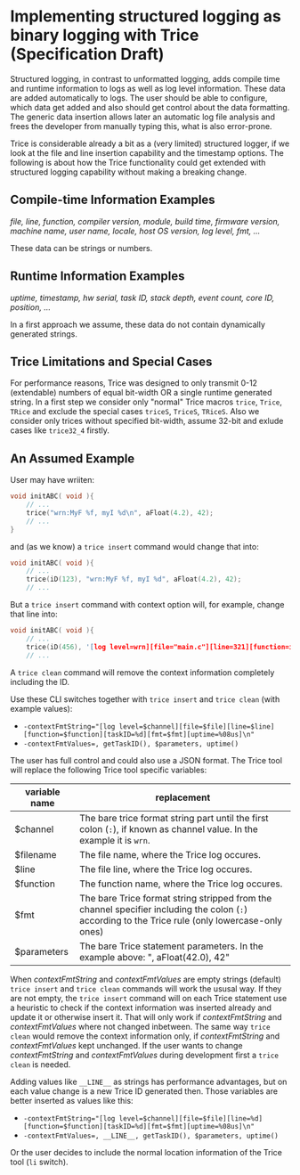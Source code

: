 # Implementing structured logging as binary logging with Trice (Specification Draft)

Structured logging, in contrast to unformatted logging, adds compile time and runtime information to logs as well as log level information. These data are added automatically to logs. The user should be able to configure, which data get added and also should get control about the data formatting. The generic data insertion allows later an automatic log file analysis and frees the developer from manually typing this, what is also error-prone.

Trice is considerable already a bit as a (very limited) structured logger, if we look at the file and line insertion capability and the timestamp options. The following is about how the Trice functionality could get extended with structured logging capability without making a breaking change.

## Compile-time Information Examples

*file, line, function, compiler version, module, build time, firmware version, machine name, user name, locale, host OS version, log level, fmt, ...*

These data can be strings or numbers.

## Runtime Information Examples

*uptime, timestamp, hw serial, task ID, stack depth, event count, core ID, position, ...*

In a first approach we assume, these data do not contain dynamically generated strings.

## Trice Limitations and Special Cases

For performance reasons, Trice was designed to only transmit 0-12 (extendable) numbers of equal bit-width OR a single runtime generated string. In a first step we consider only "normal" Trice macros `trice`, `Trice`, `TRice` and exclude the special cases `triceS`, `TriceS`, `TRiceS`. Also we consider only trices without specified bit-width, assume 32-bit and exlude cases like `trice32_4` firstly.

## An Assumed Example

User may have wriiten:

```C
void initABC( void ){
    // ...
    trice("wrn:MyF %f, myI %d\n", aFloat(4.2), 42);
    // ...
}
```

and (as we know) a `trice insert` command would change that into:

```C
void initABC( void ){
    // ...
    trice(iD(123), "wrn:MyF %f, myI %d", aFloat(4.2), 42);
    // ...
```

But a `trice insert` command with context option will, for example, change that line into:

```C
void initABC( void ){
    // ...
    trice(iD(456), '[log level=wrn][file="main.c"][line=321][function=initABC][taskID=%d][fmt=MyF %f, myI %d"][uptime=%08us]\n', getTaskID(), aFloat(4.2), 42), uptime()) ;
    // ...
```

A `trice clean` command will remove the context information completely including the ID.

Use these CLI switches together with `trice insert` and `trice clean` (with example values):

* `-contextFmtString="[log level=$channel][file=$file][line=$line][function=$function][taskID=%d][fmt=$fmt][uptime=%08us]\n"`
* `-contextFmtValues=, getTaskID(), $parameters, uptime()`

The user has full control and could also use a JSON format. The Trice tool will replace the following Trice tool specific variables:

| variable name | replacement                                                                                                                                       |
| ------------- | ------------------------------------------------------------------------------------------------------------------------------------------------- |
| $channel      | The bare trice format string part until the first colon (`:`), if known as channel value. In the example it is `wrn`.                             |
| $filename     | The file name, where the Trice log occures.                                                                                                       |
| $line         | The file line, where the Trice log occures.                                                                                                       |
| $function     | The function name, where the Trice log occures.                                                                                                   |
| $fmt          | The bare Trice format string stripped from the channel specifier including the colon (`:`) according to the Trice rule (only lowercase-only ones) |
| $parameters   | The bare Trice statement parameters. In the example above: ", aFloat(42.0), 42"                                                                   |

When *contextFmtString* and *contextFmtValues* are empty strings (default) `trice insert` and `trice clean` commands will work the ususal way.
If they are not empty, the `trice insert` command will on each Trice statement use a heuristic to check if the context information was inserted already and update it or otherwise insert it. That will only work if *contextFmtString* and *contextFmtValues* where not changed inbetween. The same way `trice clean` would remove the context information only, if *contextFmtString* and *contextFmtValues* kept unchanged. If the user wants to change *contextFmtString* and *contextFmtValues* during development first a `trice clean` is needed.

Adding values like `__LINE__` as strings has performance advantages, but on each value change is a new Trice ID generated then. Those variables are better inserted as values like this:

* `-contextFmtString="[log level=$channel][file=$file][line=%d][function=$function][taskID=%d][fmt=$fmt][uptime=%08us]\n"`
* `-contextFmtValues=, __LINE__, getTaskID(), $parameters, uptime()`

Or the user decides to include the normal location information of the Trice tool (`li` switch).

<!--

for example according to a configuration file.

    A trice insert -runtimeContext command would only add the runtime information trice(iD(124), "wrn:<taskID:%d>MyValueA %d, myValue %d", getTaskID(), 11, 22);

    The compile time information goes only into a compileTimeContext.json file, similar to file and line already now inside li.json and is displayed by the Trice tool according to the configuration.

    So a triceConfiguration.json file could get specified, where the user selects, which compile time and runtime information should be added, how to obtain it and also how this information should look like.

    Example: TRice("MSG:day is %d\n", Val); -> with trice insert -fullContext this gets:

    trice(200), "context: [hw=%x] [core=%x] [log level=MSG] [fn=main] [build time=2025-06-10_12:34:56] [weekday is %d]\n", getHwSerial(), getCoreID(), Val);

Runtime generated strings need their own separate Trice. triceS("name=%20s\n", sVal); type Trice logs can get compile time context added by format string extension, but not get runtime context added. Also including runtime generated strings as runtime context in to "normal" Trice logs is not possible within the same Trice statement. How to handle that in a clean way?

Example: TRiceS("MSG:weekday is %10s\n", sVal); -> with trice insert -fullContext this gets:

trice(201), "runtimeContext: [hw=%x] [core=%x]", getHwSerial(), getCoreID()); TRiceS(iD(203), "compileTimeContext:[log level=MSG] [fn=main] [build time=2025-06-10_12:34:56] [weekday is %10s]\n", sVal);

-->